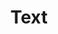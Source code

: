 ---
title: "Text"
linkTitle: "Text"
description: "Data types used for working with text."
weight: 1
---